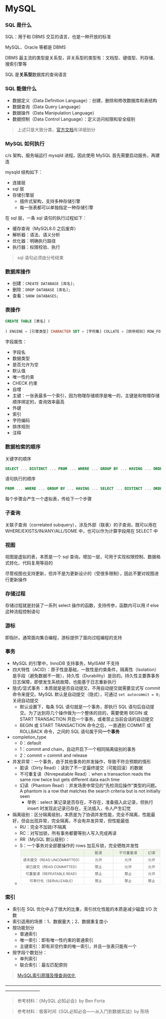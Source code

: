 # MySQL

### SQL 是什么

SQL：用于和 DBMS 交互的语言，也是一种开放的标准

MySQL、Oracle 等都是 DBMS

DBMS 最主流的类型是关系型，非关系型的类型有：文档型、键值型、列存储、搜索引擎等

SQL 是**关系型**数据库的查询语言


### SQL 能做什么

- 数据定义（Data Definition Language）：创建，删除和修改数据库和表结构
- 数据查询（Data Query Language）
- 数据操作（Data Manipulation Language）
- 数据控制（Data Control Language）：定义访问权限和安全级别

> 上述只是大致分类，[官方文档](https://dev.mysql.com/doc/refman/8.0/en/sql-statements.html)有详细划分


### MySQL 如何执行

c/s 架构，服务端运行 mysqld 进程。因此使用 MySQL 首先需要启动服务，再建连

mysqld 结构如下：

- 连接层
- sql 层
- 存储引擎层
    - 插件式架构，支持多种存储引擎
    - 每一张表都可以单独指定一种存储引擎

在 sql 层，一条 sql 语句的执行过程如下：

- 缓存查询（MySQL8.0 之后废弃）
- 解析器：语法、语义分析
- 优化器：明确执行路径
- 执行器：权限校验、执行

> sql 语句必须由分号结束


### 数据库操作

- 创建：`CREATE DATABASE [库名];`
- 删除：`DROP DATABASE [库名];`
- 查看：`SHOW DATABASES;`


### 表操作

```sql
CREATE TABLE [表名] (

) ENGINE = [引擎类型] CHARACTER SET = [字符集] COLLATE = [排序规则] ROW_FORMAT = [行格式];
```

字段属性：

- 字段名
- 数据类型
- 是否允许为空
- 默认值
- 唯一性约束
- CHECK 约束
- 自增
- 主键：一张表最多一个索引，因为物理存储顺序是唯一的，主键是和物理存储顺序绑定的，查询效率最高
- 外键
- 索引
- 字符编码
- 排序规则
- 注释


### 数据检索的顺序

关键字的顺序

```sql
SELECT ... DISTINCT ... FROM ... WHERE ... GROUP BY ... HAVING ... ORDER BY ... LIMIT
```

语句执行的顺序

```sql
FROM ... WHERE ... GROUP BY ... HAVING ... SELECT ... DISTINCT ... ORDER BY ... LIMIT
```

每个步骤会产生一个虚拟表，传给下一个步骤


### 子查询

关联子查询（correlated subquery），涉及外部（联表）的子查询，既可以用在 WHERE/EXISTS/IN/ANY/ALL/SOME 中，也可以作为计算字段用在 SELECT 中


### 视图

视图是虚拟的表，本质是一个 sql 查询。增加一层，可用于实现权限控制、数据格式转化、代码复用等目的

尽管视图也支持更新，但并不是为更新设计的（受很多限制），因此不要对视图进行更新操作


### 存储过程

存储过程就是封装了一系列 select 操作的函数，支持传参，函数内可以用 if else 这种流程控制语句

### 游标

即指针。通常面向集合编程，游标提供了面向过程编程的支持


### 事务

- MySQL 的引擎中，InnoDB 支持事务，MyISAM 不支持
- 四大特性（ACID）：原子性是基础，一致性是约束条件，隔离性（Isolation）是手段（避免数据不一致），持久性（Durability）是目的。持久性主要靠事务日志保障，即使发生系统故障，也能基于日志重新执行
- 隐式/显式事务：本质就是是否自动提交，不用自动提交就需要显式写 commit 命令来提交。MySQL 默认是自动提交（隐式），可通过 `set autocommit = 0;` 关闭自动提交
    - 默认设置下，每条 SQL 语句就是一个事务，即执行 SQL 语句后自动提交。为了达到将几个操作做为一个整体的目的，需要使用 BEGIN 或 START TRANSACTION 开启一个事务，或者禁止当前会话的自动提交
    - BEGIN 或 START TRANSACTION 命令之后，一直遇到 COMMIT 或 ROLLBACK 命令，之间的 SQL 语句属于同**一个事务**
- completion_type
    - 0：default
    - 1：commit and chain，自动开启下一个相同隔离级别的事务
    - 2：commit = commit and release
- 并发异常：一个事务，由于其他事务的并发操作，导致不符合预期的情形
    - 脏读（Dirty Read）：读到了不一定最终提交（可能回滚）的数据
    - 不可重复读（Nnrepeatable Read）：when a transaction reads the same row twice but gets different data each time
    - 幻读（Phantom Read）：并发场景中常见的“先检测后操作”类型的问题。A phantom is a row that matches the search criteria but is not initially seen
        - 举例：select 某记录是否存在，不存在，准备插入此记录，但执行 insert 时发现此记录已存在，无法插入，令人产生幻觉
- 隔离级别：区分隔离级别，本质是为了协调并发性能，完全不隔离，性能最好，但会出现异常，完全隔离，不会有并发异常，但性能最低
    - RU：完全不加锁/不隔离
    - RC：对写加锁，所有事务都要等别人写入完成再读
    - RR（MySQL 默认级别）： 
    - S：一个事务对全部要操作的 rows 加互斥锁，完全牺牲并发性
    - ![](../assets/mysql_isolation_levels.png)


### 索引

- 索引在 SQL 优化中占了很大的比重，索引优化性能的本质是减少磁盘 I/O 次数
- 索引适用的场景：1、数据量大；2、数据重复度小
- 按功能划分
    - 普通索引
    - 唯一索引：即有唯一性约束的普通索引
    - 主键索引：即有非空约束的唯一索引，并且一张表只能有一个
- 按字段个数划分：
    - 单列索引
    - 联合索引：最左匹配原则


> [MySQL索引原理及慢查询优化](https://tech.meituan.com/2014/06/30/mysql-index.html)


————————————————————————————————————————————

> 参考材料：《MySQL 必知必会》by Ben Forta

> 参考材料：极客时间《SQL必知必会——从入门到数据实战》by 陈旸